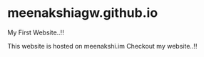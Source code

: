 meenakshiagw.github.io
======================

My First Website..!!

This website is hosted on meenakshi.im
Checkout my website..!!
